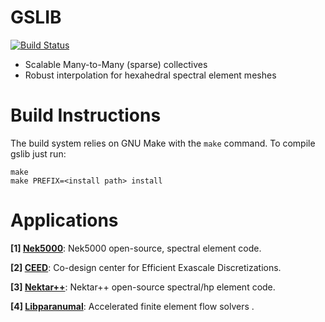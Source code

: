 # GSLIB 

[![Build Status](https://travis-ci.org/gslib/gslib.svg?branch=master)](https://travis-ci.org/gslib/gslib)

* Scalable Many-to-Many (sparse) collectives
* Robust interpolation for hexahedral spectral element meshes

# Build Instructions

The build system relies on GNU Make with the `make` command. To compile gslib just run:

```
make
make PREFIX=<install path> install
```

# Applications

**\[1]&#160;[Nek5000](https://nek5000.mcs.anl.gov/)**: Nek5000 open-source, spectral element code.

**\[2]&#160;[CEED](http://ceed.exascaleproject.org/)**: Co-design center for Efficient Exascale Discretizations.

**\[3]&#160;[Nektar++](http://www.nektar.info)**: Nektar++ open-source spectral/hp element code.

**\[4]&#160;[Libparanumal](https://github.com/paranumal/libparanumal)**: Accelerated finite element flow solvers .
